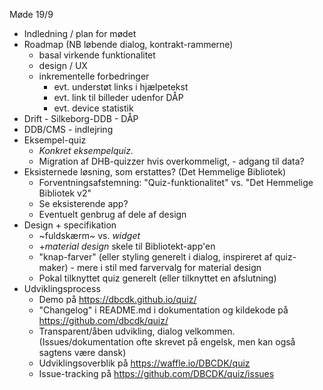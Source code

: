 Møde 19/9

- Indledning / plan for mødet
- Roadmap (NB løbende dialog, kontrakt-rammerne)
  - basal virkende funktionalitet
  - design / UX
  - inkrementelle forbedringer
    - evt. understøt links i hjælpetekst
    - evt. link til billeder udenfor DÅP
    - evt. device statistik
- Drift - Silkeborg-DDB - DÅP
- DDB/CMS - indlejring
- Eksempel-quiz
  - _Konkret eksempelquiz._
  - Migration af DHB-quizzer hvis overkommeligt, - adgang til data?
- Eksisternede løsning, som erstattes? (Det Hemmelige Bibliotek)
  - Forventningsafstemning: "Quiz-funktionalitet" vs. "Det Hemmelige Bibliotek v2"
  - Se eksisterende app?
  - Eventuelt genbrug af dele af design
- Design + specifikation
  - ~fuldskærm~ vs. _widget_
  - +_material design_ skele til Bibliotekt-app'en
  - "knap-farver" (eller styling generelt i dialog, inspireret af quiz-maker) - mere i stil med farvervalg for material design
  - Pokal tilknyttet quiz generelt (eller tilknyttet en afslutning)
- Udviklingsprocess
  - Demo på https://dbcdk.github.io/quiz/
  - "Changelog" i README.md i dokumentation og kildekode på https://github.com/dbcdk/quiz/
  - Transparent/åben udvikling, dialog velkommen. (Issues/dokumentation ofte skrevet på engelsk, men kan også sagtens være dansk)
  - Udviklingsoverblik på https://waffle.io/DBCDK/quiz
  - Issue-tracking på https://github.com/DBCDK/quiz/issues
